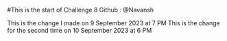 #This is the start of Challenge 8
Github : @Navansh

This is the change I made on 9 September 2023 at 7 PM
This is the change for the second time on 10 September 2023 at 6 PM 